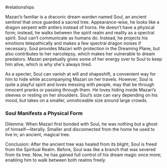 #relationships 

Mazari’s familiar is a draconic dream warden named Soul, an ancient sentinel that once guarded a sacred tree. Appearance-wise, he looks like a dragon serpent with antlers instead of horns. He doesn’t have a physical form; instead, he walks between the spirit realm and reality as a spectral spirit. Soul can’t communicate as humans do. Instead, he projects his emotions telepathically and makes a few spectral dragon noises if necessary. Soul provides Mazari with protection in the Dreaming Plane, but also contributes to her narcolepsy, which makes her vulnerable to dream predators. Mazari perpetually gives some of her energy over to Soul to keep him alive, which is why she's always tired.

As a specter, Soul can vanish at will and shapeshift, a convenient way for him to hide while accompanying Mazari on her travels. However, Soul is quite a playful spirit and loves messing with people, may that be through innocent pranks or passing through them. He loves hiding inside Mazari’s sleeves or resting on her shoulders. Soul’s size can vary depending on his mood, but takes on a smaller, unnoticeable size around large crowds.

### **Soul Manifests a Physical Form**

Dilemma: When Mazari first bonded with Soul, he was nothing but a ghost of himself—literally. Smaller and disconnected from the home he used to live in; an ancient, magical tree.

Conclusion: After the ancient tree was healed from its blight, Soul is freed from the Spiritual Realm. Before, Soul was like a branch that was severed from its tree. Now, he has gained full control of his dream magic once more; enabling him to walk between both realms freely.


